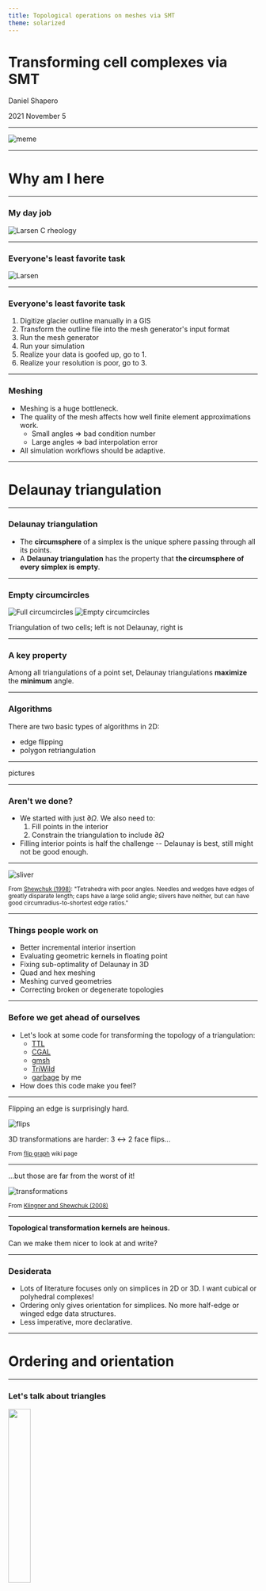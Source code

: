 ```yaml
---
title: Topological operations on meshes via SMT
theme: solarized
---
```


# Transforming cell complexes via SMT

Daniel Shapero

2021 November 5

----

![meme](linear-algebra.jpg)



---

# Why am I here

----

### My day job

![Larsen C rheology](images/larsen-rheology.png)

----

### Everyone's least favorite task

![Larsen](images/larsen-mesh.png)

----

### Everyone's least favorite task

1. Digitize glacier outline manually in a GIS
2. Transform the outline file into the mesh generator's input format
3. Run the mesh generator
4. Run your simulation
5. Realize your data is goofed up, go to 1.
6. Realize your resolution is poor, go to 3.

----

### Meshing

* Meshing is a huge bottleneck.
* The quality of the mesh affects how well finite element approximations work.
  - Small angles $\Rightarrow$ bad condition number
  - Large angles $\Rightarrow$ bad interpolation error
* All simulation workflows should be adaptive.



---

# Delaunay triangulation

----

### Delaunay triangulation

* The **circumsphere** of a simplex is the unique sphere passing through all its points.
* A **Delaunay triangulation** has the property that **the circumsphere of every simplex is empty**.

----

### Empty circumcircles

![Full circumcircles](drawing1.svg) ![Empty circumcircles](drawing2.svg)

Triangulation of two cells; left is not Delaunay, right is

----

### A key property

Among all triangulations of a point set, Delaunay triangulations **maximize** the **minimum** angle.

----

### Algorithms

There are two basic types of algorithms in 2D:
* edge flipping
* polygon retriangulation

----

pictures

----

### Aren't we done?

* We started with just $\partial\Omega$.
We also need to:
  1. Fill points in the interior
  2. Constrain the triangulation to include $\partial\Omega$
* Filling interior points is half the challenge -- Delaunay is best, still might not be good enough.

----

![sliver](sliver.svg)

<small>From <a href="https://people.eecs.berkeley.edu/~jrs/papers/delref3d.pdf">Shewchuk (1998)</a>:
"Tetrahedra with poor angles.
Needles and wedges have edges of greatly disparate length; caps have a large solid angle; slivers have neither, but can have good circumradius-to-shortest edge ratios."
</small>


----

### Things people work on

* Better incremental interior insertion
* Evaluating geometric kernels in floating point
* Fixing sub-optimality of Delaunay in 3D
* Quad and hex meshing
* Meshing curved geometries
* Correcting broken or degenerate topologies

----

### Before we get ahead of ourselves


* Let's look at some code for transforming the topology of a triangulation:
    * [TTL](https://github.com/SINTEF-Geometry/TTL/blob/49ff0dbabefccb55b1f5793dab2ffcda1cb4da7d/src/halfedge/HeTriang.cpp#L542)
    * [CGAL](https://github.com/CGAL/cgal/blob/ed3503d2381842f837a8118a749ab380f889485b/Triangulation_2/include/CGAL/Regular_triangulation_2.h#L1629)
    * [gmsh](https://gitlab.onelab.info/gmsh/gmsh/-/blob/master/Mesh/meshGFaceDelaunayInsertion.cpp#L1901)
    * [TriWild](https://github.com/wildmeshing/TriWild/blob/d85ec7a6faf50138c034a174226515b44d345c03/src/triwild/edge_swapping.cpp#L54)
    * [garbage](https://gitlab.com/danshapero/zmsh2/-/blob/delaunay/src/algorithms/delaunay.c#L52) by me
* How does this code make you feel?

----

Flipping an edge is surprisingly hard.

![flips](https://upload.wikimedia.org/wikipedia/commons/d/dc/Flips2d3d.svg)

3D transformations are harder: 3 $\leftrightarrow$ 2 face flips...

<small>From <a href="https://en.wikipedia.org/wiki/Flip_graph">flip graph</a> wiki page</small>

----

...but those are far from the worst of it!

![transformations](topological-transformations.svg)

<small>From <a href="https://doi.org/10.1007/978-3-540-75103-8_1">Klingner and Shewchuk (2008)</a></small>

----

**Topological transformation kernels are heinous.**

Can we make them nicer to look at and write?

----

### Desiderata

* Lots of literature focuses only on simplices in 2D or 3D.
I want cubical or polyhedral complexes!
* Ordering only gives orientation for simplices.
No more half-edge or winged edge data structures.
* Less imperative, more declarative.



---

# Ordering and orientation

----

### Let's talk about triangles

<img src="images/triangle.png" width="30%">

A triangle $\{x_0, x_1, x_2\}$ in 2D is +-ordered if

$$\det\left[\begin{matrix} x_0 & x_1 & x_2\end{matrix}\right] > 0$$

<small>*using homogeneous coordinates</small>

----

<img src="images/triangles.png" width="30%">

* +-ordered adjacent triangles traverse their shared edge in the opposite order.
* The edge has no real ordering of its own.

----

<img src="images/tetrahedron.png" width="30%"> <img src="images/tetrahedra.png" width="30%">

* +-ordering of tetrahedra is also defined by the determinant of the corners.
* Let's think about their shared triangle + edges...

----

<img src="images/orientation.png" width="30%">

What about quads and hexes?
Or non-convex polygons?
Or pyramids?

----

![Herschel graph](https://upload.wikimedia.org/wikipedia/commons/a/ae/Herschel_graph_LS.svg) ![Herschel polyhedron](https://upload.wikimedia.org/wikipedia/commons/e/e7/Herschel_enneahedron_animated.gif)

There are non-Hamiltonian polyhedra.
How do you order the vertices?

<small>From wikipedia, [Herschel graph](https://en.wikipedia.org/wiki/Herschel_graph).
See also the [Tutte](https://en.wikipedia.org/wiki/Tutte_graph) and [Goldner-Harary](https://en.wikipedia.org/wiki/Goldner%E2%80%93Harary_graph) graphs.</small>

----

![5-cell](https://upload.wikimedia.org/wikipedia/commons/d/d8/5-cell.gif) ![8-cell](https://upload.wikimedia.org/wikipedia/commons/d/d7/8-cell.gif)

What would happen if our tetrahedron lived in 4D?
Or a 4D polytope got projected into 3D?

<small>From wikipedia, [5-cell](https://en.wikipedia.org/wiki/5-cell) and [tesseract](https://en.wikipedia.org/wiki/Tesseract)</small>

----

* **The moral**: Vertex ordering generalizes poorly and assumes nice manifold inputs.
* **The problem**: Lots of mesh data structure in FEM packages rely on ordering.
* **The solution**: A data structure that encodes *topology* independent of *geometry*.



---

# Homological algebra

----

### Cell complexes

* [**Cell complexes**](https://en.wikipedia.org/wiki/CW_complex) are a generalization of triangulations and polygonizations.
* It's a bunch of shapes glued together*.
* But they can have e.g. hanging edges.

${}$

<small>*The fancy math definition is long-winded and equivalent to this.</small>

----

The following definitions are going to seem hella weird at first, just... mellow out it'll be ok.

----

### Chains

* The *$k$-skeleton* of a complex is the collection $\\{\sigma_1, \ldots \sigma_m\\}$ of all its $k$D cells.
* A [$k$-**chain**](https://en.wikipedia.org/wiki/Chain_(algebraic_topology)) is a formal $\mathbb{Z}$-linear combination
$$C = c_1\sigma_1 + \ldots + c_m\sigma_m$$
* We can identify a cell $\sigma_i$ with the chain
$$C_i = 0\cdot\sigma_1 + \ldots + 1\cdot\sigma_i + \ldots + 0\cdot\sigma_m$$

----

The 0-skeleton

![0-skeleton](images/0-skeleton.png)

----

The 0- and 1-skeletons

![1-skeleton](images/1-skeleton.png)

----

The 0-, 1-, and 2-skeletons

![2-skeleton](images/2-skeleton.png)

----

A 2-chain

![chain](images/chains.png)

----

### Boundaries

* The **boundary operator** is a linear mapping from $k$-chains to $k - 1$-chains:
$$\partial\_k : \mathscr C_k \to \mathscr C_{k - 1}$$
* $\partial_k$ encodes both **adjacency** and **orientation**.

----

$$\Huge{\partial_k\circ\partial_{k + 1} = 0}$$

----

![boundary of boundary of triangles](images/boundary-of-boundary1.png)

----

![boundary of boundary of modified triangles](images/boundary-of-boundary2.png)

* Suppose that $\partial_1\cdot\partial_2 = 0$ and $PQ = \alpha I$.
* Then $\partial_1' = \partial_1\cdot P$ and $Q\cdot\partial_2'$ are still good!

----

Joining polygons is just chain addition!

<img src="images/quadrilateral.png" width="65%">

----

### An annoying problem

* $\partial\circ\partial = 0$ is useful, but what prevents us from having an edge $e$ such that
$$\partial e = v_1 + v_0?$$
* We could impose this as an extra side condition.

----

### Some convenient fictions

* Or, we could say that there is a cell $\bot$ of dimension -1 such that, for all $k$,
$$\partial v_k = \bot$$
* The vertex boundary matrix is a row of 1s!
* If we did have $\partial e = v_1 + v_0$, then
$$\partial_0\circ\partial_1e = 2\bot \neq 0!$$

----

![meme](linear-algebra.jpg)



---

# Transforming topologies

----

### A data structure

* We can represent cell complexes as a bunch of **sparse matrices** with **integer entries**.
* Many software packages offer sparse matrices with generic entries: scipy, eigen, ...
* But storage formats aren't straightforward and you can easily go accidentally quadratic

----

Some pseudocode to check that a topology is good:

```python
for k in range(dimension):
    A = topology.boundary(k)
    B = topology.boundary(k + 1)
    C = A @ B
    if norm(C) != 0:
        return False

return True
```

----

### Transformations

* Goal: specify topological operations declaratively.
Conveniently, ops are always local to a few cells.
* Plan: use an SMT solver to find a valid set of transformations to the (local) boundary operators.

----

### General plan

* Extract the active cells for the operation.
* Make a numpy array of Z3 integer variables for each boundary operator.
* Add the constraint that $\partial\cdot\partial = 0$.
* Add op-specific constraints.
* Check for satisfiability.
* Scatter the local matrices to global.

----

code samples

----

demonstration



---

# Closing thoughts

----

This representation of cell complexes:
* Is easy to check for correctness
* Is independent of the intrinsic dimension and coordination number
* Allows a rich set of transformations to be implemented easily and declaratively
* Is definitely sub-optimal for space and time

----

### Parallelism

* All of this was very single-threaded.
* For real PDE problems, we decompose the domain and go parallel.
* We can treat the domains and the interfaces between them as a higher-level cell complex.

----

picture

----

### Further reading

* Popular mesh generators: [Triangle](https://www.cs.cmu.edu/~quake/triangle.html), [aCute](https://www.cise.ufl.edu/~ungor/aCute/), [tetgen](https://tetgen.org), [TriWild](https://github.com/wildmeshing/TriWild), [TetWild](https://github.com/wildmeshing/fTetWild), [gmsh](https://gmsh.info)
* [Leila De Floriani](http://users.umiacs.umd.edu/~deflo/) has written a lot about data structures for cell complexes [[1]](https://doi.org/10.1145/1057432.1057444)[[2]](https://doi.org/10.1007/978-3-642-15414-0_24)[[3]](https://dl.acm.org/doi/abs/10.5555/1281920.1281940)

----

help

<img src="images/mayhem.jpg" width="30%">

----

### Help

* I told James W about this and he used the words "program synthesis"?
* I'm representing the variables as Ints and constraining to -1, 0, or +1.
Is there a better way?
* What can I do to make Z3 happy when we go to more unknowns? e.g. large multi-face ops
* Please tell me if all this sounds insane and stupid



---

# Epilogue

----

### Homology

* If $\alpha = \partial\sigma$ for some $\sigma$, then $\partial\alpha = 0$.
* Can we have $\partial\alpha = 0$ but $\forall\sigma, \alpha \neq \partial\sigma$?
* These chains constitute the **homology groups**:
$$H_k = \text{kernel }\partial_k / \text{image }\partial_{k + 1}$$

----

![torus](images/torus.png)

----

![torus](images/torus-boundary.png)

----

![torus](images/torus-interior.png)

----

![torus](images/torus-homology-a.png)

----

### Homology

* Morphisms of spaces imply morphisms of homology groups.
* And this is why there's category theory.


